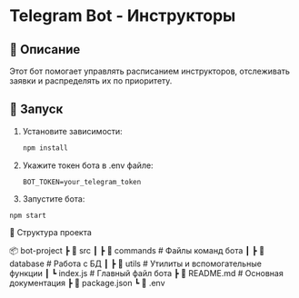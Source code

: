 # Telegram Bot - Инструкторы

## 📌 Описание
Этот бот помогает управлять расписанием инструкторов, отслеживать заявки и распределять их по приоритету.

## 🚀 Запуск
1. Установите зависимости:
   ```bash
   npm install
   ```
2. Укажите токен бота в .env файле:
    ```
    BOT_TOKEN=your_telegram_token
    ```
3. Запустите бота:
```
npm start
```


📂 Структура проекта

📦 bot-project
 ┣ 📂 src
 ┃ ┣ 📂 commands       # Файлы команд бота
 ┃ ┣ 📂 database       # Работа с БД
 ┃ ┣ 📂 utils          # Утилиты и вспомогательные функции
 ┃ ┗ index.js          # Главный файл бота
 ┣ 📜 README.md        # Основная документация
 ┣ 📜 package.json
 ┗ 📜 .env